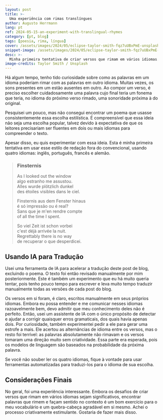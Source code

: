 ```yaml
---
layout: post
title: >-
  Uma experiência com rimas translíngues
author: Augusto Herrmann
lang: pt
ref: 2024-05-15-an-experiment-with-translingual-rhymes
category: [pt, blog]
tags: [poesia, rima, língua]
cover: /assets/images/2024/05/eclipse-taylor-smith-fqz7uUBxPmE-unsplash.jpg
snippet-image: /assets/images/2024/05/eclipse-taylor-smith-fqz7uUBxPmE-unsplash.jpg
desc: >-
  Minha primeira tentativa de criar versos que rimam em vários idiomas.
image-credits: Taylor Smith / Unsplash
---
```

Há algum tempo, tenho tido curiosidade sobre como as palavras em um
idioma poderiam rimar com as palavras em outro idioma. Muitas vezes, os
sons presentes em um estão ausentes em outro. Ao compor um verso, é
preciso escolher cuidadosamente uma palavra cujo final teria um fonema
que teria, no idioma do próximo verso rimado, uma sonoridade próxima à do
original.

Pesquisei um pouco, mas não consegui encontrar um poema que usasse
consistentemente essa escolha estilística. É compreensível que essa
ideia não seja uma escolha popular, talvez devido à expectativa de que
os leitores precisariam ser fluentes em dois ou mais idiomas para
compreender o texto.

Apesar disso, eu quis experimentar com essa ideia. Esta é minha primeira
tentativa em usar esse estilo de redação fora do convencional, usando
quatro idiomas: inglês, português, francês e alemão.


> ### Finsternis
> 
> As I looked out the window <br/>
> algo estranho me assustou. <br/>
> Alles wurde plötzlich dunkel <br/>
> des étoiles visibles dans le ciel. <br/>
> 
> Finsternis aus dem Fenster hinaus <br/>
> é só impressão ou é real? <br/>
> Sans que je m'en rendre compte <br/>
> of all the time I spent. <br/>
> 
> So viel Zeit ist schon vorbei <br/>
> c'est déjà arrivée la nuit. <br/>
> Regrettably there is no way <br/>
> de recuperar o que desperdicei. <br/>


## Usando IA para Tradução

Usei uma ferramenta de IA para acelerar a tradução deste post de blog,
excluindo o poema. O texto foi então revisado manualmente por mim
posteriormente. Este é também um experimento que eu há muito queria
tentar, pois tenho pouco tempo para escrever e leva muito tempo
traduzir manualmente todas as versões de cada post do blog.

Os versos em si foram, é claro, escritos manualmente em seus próprios
idiomas. Embora eu possa entender e me comunicar nesses idiomas
razoavelmente bem, devo admitir que meu conhecimento deles não é
perfeito. Então, usei um assistente de IA com o único propósito de
detectar e ajudar a corrigir quaisquer erros gramaticais, dos quais havia
apenas dois. Por curiosidade, também experimentei pedir a ele para
gerar uma estrofe a mais. Ele acertou as alternâncias de idioma entre os
versos, mas o resto foi terrível: as palavras absolutamente não rimavam e
os versos tomaram uma direção muito sem criatividade. Essa parte era
esperada, pois os modelos de linguagem são baseados na probabilidade da
próxima palavra.

Se você não souber ler os quatro idiomas, fique à vontade para usar
ferramentas automatizadas para traduzi-los para o idioma de sua escolha.


## Considerações Finais

No geral, foi uma experiência interessante. Embora os desafios de criar
versos que rimam em vários idiomas sejam significativos, encontrar
palavras que rimem e façam sentido no contexto é um bom exercício para
o meu vocabulário e um quebra-cabeça agradável em si mesmo. Achei o
processo criativamente estimulante. Gostaria de fazer mais disso.
